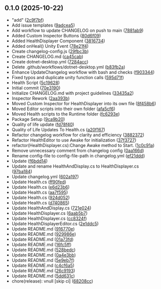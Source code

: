 ## 0.1.0 (2025-10-22)

* "add" ([2c9f7bf](https://github.com/Mateo-Jimenez76/Unity-Health-Script/commit/2c9f7bf))
* Add issue templates ([9adcea5](https://github.com/Mateo-Jimenez76/Unity-Health-Script/commit/9adcea5))
* Add workflow to update CHANGELOG on push to main ([7881ab9](https://github.com/Mateo-Jimenez76/Unity-Health-Script/commit/7881ab9))
* Added Custom Inspector Buttons ([80d6f09](https://github.com/Mateo-Jimenez76/Unity-Health-Script/commit/80d6f09))
* Added HealthDisplayer Component ([3816734](https://github.com/Mateo-Jimenez76/Unity-Health-Script/commit/3816734))
* Added onHeal() Unity Event ([78e21f4](https://github.com/Mateo-Jimenez76/Unity-Health-Script/commit/78e21f4))
* Create changelog-config.js ([29fbc3b](https://github.com/Mateo-Jimenez76/Unity-Health-Script/commit/29fbc3b))
* Create CHANGELOG.md ([ca45cab](https://github.com/Mateo-Jimenez76/Unity-Health-Script/commit/ca45cab))
* Create dotnet-desktop.yml ([7284acc](https://github.com/Mateo-Jimenez76/Unity-Health-Script/commit/7284acc))
* Delete .github/workflows/dotnet-desktop.yml ([b83fb2a](https://github.com/Mateo-Jimenez76/Unity-Health-Script/commit/b83fb2a))
* Enhance UpdateChangelog workflow with bash and checks ([f903344](https://github.com/Mateo-Jimenez76/Unity-Health-Script/commit/f903344))
* Fixed typos and duplicate unity function calls ([595d71f](https://github.com/Mateo-Jimenez76/Unity-Health-Script/commit/595d71f))
* Health Script ([5c19628](https://github.com/Mateo-Jimenez76/Unity-Health-Script/commit/5c19628))
* Initial commit ([70e3190](https://github.com/Mateo-Jimenez76/Unity-Health-Script/commit/70e3190))
* Initialize CHANGELOG.md with project guidelines ([33435a2](https://github.com/Mateo-Jimenez76/Unity-Health-Script/commit/33435a2))
* Inspector Rework ([2aa393b](https://github.com/Mateo-Jimenez76/Unity-Health-Script/commit/2aa393b))
* Moved Custom Inspector for HealthDisplayer into its own file ([8f458b6](https://github.com/Mateo-Jimenez76/Unity-Health-Script/commit/8f458b6))
* Moved Editor scripts into their own folder ([afa5cf6](https://github.com/Mateo-Jimenez76/Unity-Health-Script/commit/afa5cf6))
* Moved Health scripts to the Runtime folder ([fc6293e](https://github.com/Mateo-Jimenez76/Unity-Health-Script/commit/fc6293e))
* Package Setup ([9ca9b20](https://github.com/Mateo-Jimenez76/Unity-Health-Script/commit/9ca9b20))
* Quality of life update ([fd78f40](https://github.com/Mateo-Jimenez76/Unity-Health-Script/commit/fd78f40))
* Quality of Life Updates To Health.cs ([a20f167](https://github.com/Mateo-Jimenez76/Unity-Health-Script/commit/a20f167))
* Refactor changelog workflow for clarity and efficiency ([3882372](https://github.com/Mateo-Jimenez76/Unity-Health-Script/commit/3882372))
* Refactor HealthEditor to use Awake for initialization ([37f3727](https://github.com/Mateo-Jimenez76/Unity-Health-Script/commit/37f3727))
* refactor(HealthDisplayer.cs):Change Awake method to Start. ([1c0c91a](https://github.com/Mateo-Jimenez76/Unity-Health-Script/commit/1c0c91a))
* Remove unnecessary comment from changelog config ([0aa166d](https://github.com/Mateo-Jimenez76/Unity-Health-Script/commit/0aa166d))
* Rename config-file to config-file-path in changelog.yml ([ef21ddd](https://github.com/Mateo-Jimenez76/Unity-Health-Script/commit/ef21ddd))
* Update ([f6bdd14](https://github.com/Mateo-Jimenez76/Unity-Health-Script/commit/f6bdd14))
* Update and rename HealthAndDisplay.cs to HealthDisplayer.cs ([97ba184](https://github.com/Mateo-Jimenez76/Unity-Health-Script/commit/97ba184))
* Update changelog.yml ([602a197](https://github.com/Mateo-Jimenez76/Unity-Health-Script/commit/602a197))
* Update Health.cs ([ff90fed](https://github.com/Mateo-Jimenez76/Unity-Health-Script/commit/ff90fed))
* Update Health.cs ([e6d23b6](https://github.com/Mateo-Jimenez76/Unity-Health-Script/commit/e6d23b6))
* Update Health.cs ([aa7f595](https://github.com/Mateo-Jimenez76/Unity-Health-Script/commit/aa7f595))
* Update Health.cs ([924d052](https://github.com/Mateo-Jimenez76/Unity-Health-Script/commit/924d052))
* Update Health.cs ([d740865](https://github.com/Mateo-Jimenez76/Unity-Health-Script/commit/d740865))
* Update HealthAndDisplay.cs ([721e024](https://github.com/Mateo-Jimenez76/Unity-Health-Script/commit/721e024))
* Update HealthDisplayer.cs ([6aab5b7](https://github.com/Mateo-Jimenez76/Unity-Health-Script/commit/6aab5b7))
* Update HealthDisplayer.cs ([cc8324f](https://github.com/Mateo-Jimenez76/Unity-Health-Script/commit/cc8324f))
* Update HealthDisplayerEditor.cs ([2e1ddc5](https://github.com/Mateo-Jimenez76/Unity-Health-Script/commit/2e1ddc5))
* Update README.md ([916770e](https://github.com/Mateo-Jimenez76/Unity-Health-Script/commit/916770e))
* Update README.md ([929986e](https://github.com/Mateo-Jimenez76/Unity-Health-Script/commit/929986e))
* Update README.md ([01a73fd](https://github.com/Mateo-Jimenez76/Unity-Health-Script/commit/01a73fd))
* Update README.md ([16fc5ff](https://github.com/Mateo-Jimenez76/Unity-Health-Script/commit/16fc5ff))
* Update README.md ([528bedc](https://github.com/Mateo-Jimenez76/Unity-Health-Script/commit/528bedc))
* Update README.md ([0a4e3bb](https://github.com/Mateo-Jimenez76/Unity-Health-Script/commit/0a4e3bb))
* Update README.md ([5e9eb7f](https://github.com/Mateo-Jimenez76/Unity-Health-Script/commit/5e9eb7f))
* Update README.md ([c4cf6a5](https://github.com/Mateo-Jimenez76/Unity-Health-Script/commit/c4cf6a5))
* Update README.md ([26c9193](https://github.com/Mateo-Jimenez76/Unity-Health-Script/commit/26c9193))
* Update README.md ([5dd631c](https://github.com/Mateo-Jimenez76/Unity-Health-Script/commit/5dd631c))
* chore(release): vnull [skip ci] ([68208cc](https://github.com/Mateo-Jimenez76/Unity-Health-Script/commit/68208cc))



